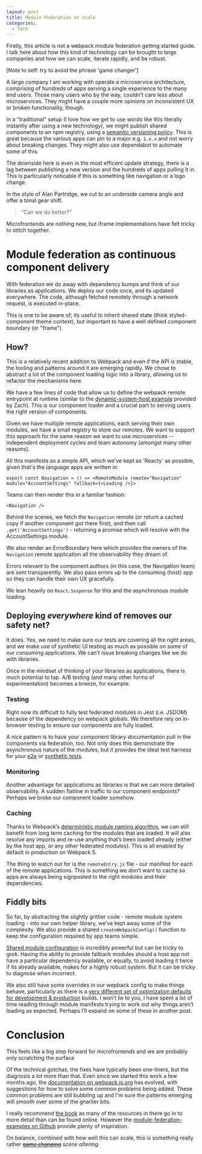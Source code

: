 ```yaml
---
layout: post
title: Module Federation at scale
categories:
  - Tech
---
```


Firstly, this article is not a webpack module federation getting started guide. I talk here about how this kind of technology can be brought to large companies and how we can scale, iterate rapidly, and be robust.

[Note to self: try to avoid the phrase 'game changer']

A large company I am working with operate a microservice architecture, comprising of hundreds of apps serving a single experience to the many end users. Those many users who by the way, couldn’t care less about microservices. They might have a couple more opinions on inconsistent UX or broken functionality, though.

In a "traditional" setup (I love how we get to use words like this literally instantly after using a new technology), we might publish shared components to an npm registry, using a [semantic versioning policy](https://semver.org/). This is great because the various apps can pin to a major e.g. `1.x.x` and not worry about breaking changes. They might also use dependabot to automate some of this.

 The downside here is even in the most efficent update strategy, there is a lag between publishing a new version and the hundreds of apps pulling it in. This is particularly noticable if this is something like navigation or a logo change.

In the style of Alan Partridge, we cut to an underside camera angle and offer a tonal gear shift. 

> “Can we do better?”

Microfrontends are nothing new, but iframe implementations have felt tricky to stitch together.

# Module federation as continuous component delivery

With federation we do away with dependency bumps and think of our libraries as applications. We deploy our code once, and its updated everywhere. The code, although fetched remotely through a network request, is executed in-place.

This is one to be aware of; its useful to inherit shared state (think styled-component theme context), but important to have a well defined component boundary (or "frame").

## How?

This is a relatively recent addition to Webpack and even if the API is stable, the tooling and patterns around it are emerging rapidly. We chose to abstract a lot of the component loading logic into a library, allowing us to refactor the mechanisms here.

We have a few lines of code that allow us to define the webpack remote entrypoint at runtime (similar to the [dynamic-system-host example](https://github.com/module-federation/module-federation-examples/tree/master/dynamic-system-host) provided by Zach). This is our component loader and a crucial part to serving users the right version of components.

Given we have multiple remote applications, each serving their own modules, we have a small registry to store our remotes. We want to support this approach for the same reason we want to use microservices -- independent deployment cycles and team autonomy (amongst many other reasons).

All this manifests as a simple API, which we've kept as 'Reacty' as possible, given that's the language apps are written in:

```tsx
export const Navigation = () => <RemoteModule remote="Navigation" module="AccountSettings" fallback={<Loading />}>
```

Teams can then render this in a familiar fashion:

```tsx
<Navigation />
```

Behind the scenes, we fetch the `Navigation` remote (or return a cached copy if another component got there first), and then call `.get('AccountSettings')` - returning a promise which will resolve with the AccountSettings module.

We also render an ErrorBoundary here which provides the owners of the `Navigation` remote application all the observability they dream of.

Errors relevant to the component authors (in this case, the Navigation team) are sent transparently. We also pass errors up to the consuming (host) app so they can handle their own UX gracefully.

We lean heavily on `React.Suspense` for this and the asynchronous module loading.

## Deploying _everywhere_ kind of removes our safety net?

It does. Yes, we need to make sure our tests are covering all the right areas, and we make use of synthetic UI testing as much as possible on some of our consuming applications. We can’t issue breaking changes like we do with libraries.

Once in the mindset of thinking of your libraries as applications, there is much potential to tap. A/B testing (and many other forms of experimentation) becomes a breeze, for example.

### Testing

Right now its difficult to fully test federated modules in Jest (i.e. JSDOM) because of the dependency on webpack globals. We therefore rely on in-browser testing to ensure our components are fully loaded.

A nice pattern is to have your component library documentation pull in the components via federation, too. Not only does this demonstrate the asynchronous nature of the modules, but it provides the ideal test harness for your [e2e](https://www.cypress.io/) or [synthetic tests](https://www.datadoghq.com/blog/browser-tests/).

### Monitoring

Another advantage for applications as libraries is that we can more detailed observability. A sudden flatline in traffic to our component endpoints? Perhaps we broke our component loader somehow.

### Caching

Thanks to Webpack’s [deterministic module naming algorithm](https://webpack.js.org/configuration/optimization/#optimizationmoduleids), we can still benefit from long term caching for the modules that are loaded. It will also resolve any imports and re-use anything that’s been loaded already (either by the host app, or any other federated modules). This is all enabled by default in production on Webpack 5.

The thing to watch out for is the `remoteEntry.js` file - our manifest for each of the remote applications. This is something we don’t want to cache so apps are always being signposted to the right modules and their dependencies.

## Fiddly bits

So far, by abstracting the slightly grittier code - remote module system loading - into our own helper library, we’ve kept away some of the complexity. We also provide a shared `createWebpackConfig()` function to keep the configuration required by app teams simple.

[Shared module configuration](https://webpack.js.org/concepts/module-federation/) is incredibly powerful but can be tricky to grok. Having the ability to provide fallback modules should a host app not have a particular dependency available, or equally, to avoid loading it twice if its already available, makes for a highly robust system. But it can be tricky to diagnose when incorrect.

We also still have some overrides in our wepback config to make things behave, particularly as there is a [very different set of optimization defaults for development & production](https://webpack.js.org/configuration/optimization/) builds. I won’t lie to you, I have spent a lot of time reading through module manifests trying to work out why things aren’t loading as expected. Perhaps I’ll expand on some of these in another post.

# Conclusion

This feels like a big step forward for microfrontends and we are probably only scratching the surface

Of the technical gotchas, the fixes have typically been one-liners, but the diagnosis a _lot_ more than that. Even since we started this work a few months ago, the [documentation on webpack.js.org](https://webpack.js.org/concepts/module-federation/) has evolved, with suggestions for how to solve some common problems being added. These common problems are still bubbling up and I'm sure the patterns emerging will smooth over some of the gnarlier bits.

I really recommend [the book](https://module-federation.myshopify.com/products/practical-module-federation) as many of the resources in there go in to more detail than can be found online. However the [module-federation-examples on Github](https://github.com/module-federation/module-federation-examples) provide plenty of inspiration.

On balance, combined with how well this can scale, this is something really rather [~~game changing~~](https://www.macmillanthesaurus.com/game-changer) _scene altering_.
